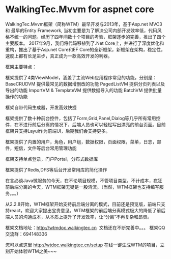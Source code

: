 # WalkingTec.Mvvm for aspnet core

WalkingTec.Mvvm框架（简称WTM）最早开发与2013年，基于Asp.net MVC3 和 最早的Entity Framework, 当初主要是为了解决公司内部开发效率低，代码风格不统一的问题。经历了四年间数十个项目的考验，框架逐步的完善，推出了四个主要版本。 2017年9月，我们将代码移植到了.Net Core上，并进行了深度优化和重构，推出了基于Asp.net Core和EF Core的全新框架，新框架在架构，稳定性，速度上都有长足进步，真正成为一款高效开发的利器。

框架主要特点：

框架提供了4类ViewModel，涵盖了主流Web应用程序常见的功能，分别是： 
  BaseCRUDVM 提供最常见的数据增删改的功能
  PagedListVM 提供分页列表以及导出的功能
  ImportVM & TemplateVM 提供数据导入的功能
  BatchVM 提供批量操作的功能

框架自带代码生成器，开发高效快捷

框架提供了数十种前台控件，包括了Form,Grid,Panel,Dialog等几乎所有常用控件，在不进行前后分离的情况下，后端人员也可以轻松写出漂亮的前台页面。目前框架只支持Layui作为前端UI，后期我们会支持更多。 

框架提供了内置的用户，角色，用户组，数据权限，页面权限，菜单，日志，邮件，短信，文件等后台常用管理功能 

框架支持单点登录，门户Portal，分布式数据库 

框架提供了Redis,DFS等后台开发常用库的简化操作 


在言必谈Java微服务的今天，在不论项目规模，不管项目类型，不计成本，疯狂前后端分离的今天，WTM框架无疑是一股清流。（当然，WTM框架也支持编写服务。。。）

从2.2.8开始，WTM框架开始支持前后端分离的模式，目前还是预览版，前端只支持react，欢迎大家提出宝贵意见。WTM框架的前后端分离模式极大的降低了前后端人员的沟通成本，从本质上提升了开发效率，让“分离”不再复杂和昂贵。

框架文档地址：http://wtmdoc.walkingtec.cn  文档还在不断完善中。。。
框架QQ交流群：694148336

您可以点这里 http://wtdoc.walkingtec.cn/setup 在线一键生成WTM的项目，立刻开始体验WTM之美~~~
